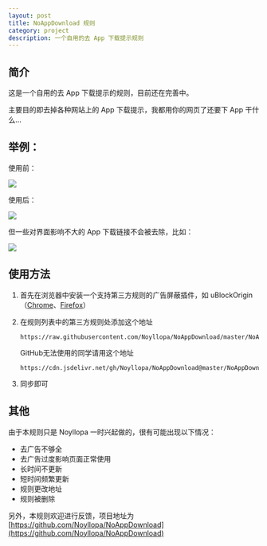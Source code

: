 ```yaml
---
layout: post
title: NoAppDownload 规则
category: project
description: 一个自用的去 App 下载提示规则
---
```

## 简介

这是一个自用的去 App 下载提示的规则，目前还在完善中。

主要目的即去掉各种网站上的 App 下载提示，我都用你的网页了还要下 App 干什么...



## 举例：

使用前：

<img src="https://ae01.alicdn.com/kf/Hb35a646f03a844948d706b9d422c38b00.png">



使用后：

<img src="https://ae01.alicdn.com/kf/Hc2a584d4bd5c4fe0b81958b542f96170z.png">



但一些对界面影响不大的 App 下载链接不会被去除，比如：

<img src="https://ae01.alicdn.com/kf/Had8c0c3f6bf74ce89b509df8010a2b0ea.png">



## 使用方法

1. 首先在浏览器中安装一个支持第三方规则的广告屏蔽插件，如 uBlockOrigin （[Chrome](https://chrome.google.com/webstore/detail/ublock-origin/cjpalhdlnbpafiamejdnhcphjbkeiagm)、[Firefox](https://addons.mozilla.org/en-US/firefox/addon/ublock-origin/)）

2. 在规则列表中的第三方规则处添加这个地址

   ```
   https://raw.githubusercontent.com/Noyllopa/NoAppDownload/master/NoAppDownload.txt
   ```

   GitHub无法使用的同学请用这个地址

   ```
   https://cdn.jsdelivr.net/gh/Noyllopa/NoAppDownload@master/NoAppDownload.txt
   ```


3. 同步即可



## 其他

由于本规则只是 Noyllopa 一时兴起做的，很有可能出现以下情况：

- 去广告不够全
- 去广告过度影响页面正常使用
- 长时间不更新
- 短时间频繁更新
- 规则更改地址
- 规则被删除

另外，本规则欢迎进行反馈，项目地址为 [https://github.com/Noyllopa/NoAppDownload](https://github.com/Noyllopa/NoAppDownload)

